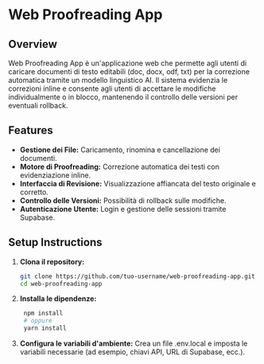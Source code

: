 # Web Proofreading App

## Overview

Web Proofreading App è un'applicazione web che permette agli utenti di caricare documenti di testo editabili (doc, docx, odf, txt) per la correzione automatica tramite un modello linguistico AI. Il sistema evidenzia le correzioni inline e consente agli utenti di accettare le modifiche individualmente o in blocco, mantenendo il controllo delle versioni per eventuali rollback.

## Features

- **Gestione dei File:** Caricamento, rinomina e cancellazione dei documenti.
- **Motore di Proofreading:** Correzione automatica dei testi con evidenziazione inline.
- **Interfaccia di Revisione:** Visualizzazione affiancata del testo originale e corretto.
- **Controllo delle Versioni:** Possibilità di rollback sulle modifiche.
- **Autenticazione Utente:** Login e gestione delle sessioni tramite Supabase.

## Setup Instructions

1. **Clona il repository:**
   ```bash
   git clone https://github.com/tuo-username/web-proofreading-app.git
   cd web-proofreading-app

2. **Installa le dipendenze:**
   ```bash
    npm install
    # oppure
    yarn install
   
3. **Configura le variabili d'ambiente:**
    Crea un file .env.local e imposta le variabili necessarie (ad esempio, chiavi API, URL di Supabase, ecc.).